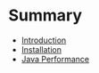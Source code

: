 # Summary

* [Introduction](README.md)
* [Installation](chapter1.md)
* [Java Performance](java-performance.md)

